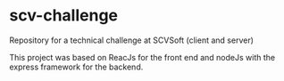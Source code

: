 # scv-challenge
Repository for a technical challenge at SCVSoft (client and server)

This project was based on ReacJs for the front end and nodeJs with the express framework for the backend. 
